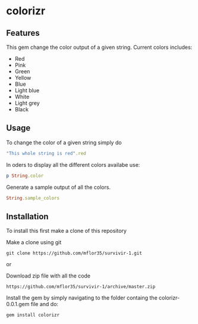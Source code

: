 # colorizr
## Features
This gem change the color output of a given string.
Current colors includes:

* Red
* Pink
* Green
* Yellow
* Blue
* Light blue
* White
* Light grey
* Black

## Usage
To change the color of a given string simply do
```ruby
"This whole string is red".red
```

In oders to display all the different colors availabe use:
```ruby
p String.color
```

Generate a sample output of all the colors.
```ruby
String.sample_colors
```

## Installation
To install this first make a clone of this repository

Make a clone using git
```
git clone https://github.com/mflor35/survivir-1.git
```
or

Download zip file with all the code
```
https://github.com/mflor35/survivir-1/archive/master.zip
```
Install the gem by simply navigating to the folder containg the colorizr-0.0.1.gem file and do:
```
gem install colorizr
```
